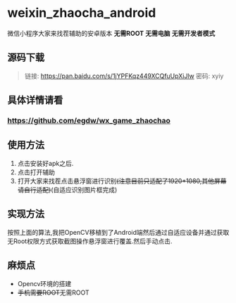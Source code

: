 # weixin_zhaocha_android
微信小程序大家来找茬辅助的安卓版本 <b>无需ROOT</b> <b>无需电脑</b> <b>无需开发者模式</b>

## 源码下载

> 链接: <a href="https://pan.baidu.com/s/1jYPFKqz449XCQfuUpXiJlw">https://pan.baidu.com/s/1jYPFKqz449XCQfuUpXiJlw</a> 密码: xyiy

## 具体详情请看 
### https://github.com/egdw/wx_game_zhaochao

## 使用方法
1. 点击安装好apk之后.
2. 点击打开辅助
3. 打开大家来找茬点击悬浮窗进行识别<del>(注意目前只适配了1920*1080,其他屏幕请自行适配)</del>(自适应识别图片框完成)

## 实现方法
按照上面的算法,我把OpenCV移植到了Android端然后通过自适应设备并通过获取无Root权限方式获取截图操作悬浮窗进行覆盖.然后手动点击.

## 麻烦点
* Opencv环境的搭建
* <del>手机需要ROOT</del>无需ROOT
